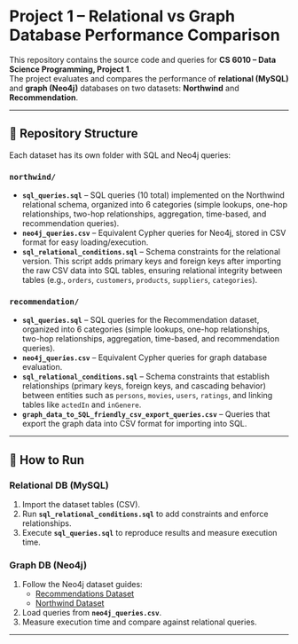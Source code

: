 # Project 1 – Relational vs Graph Database Performance Comparison

This repository contains the source code and queries for **CS 6010 – Data Science Programming, Project 1**.  
The project evaluates and compares the performance of **relational (MySQL)** and **graph (Neo4j)** databases on two datasets: **Northwind** and **Recommendation**.

---

## 📂 Repository Structure

Each dataset has its own folder with SQL and Neo4j queries:

### `northwind/`
- **`sql_queries.sql`** – SQL queries (10 total) implemented on the Northwind relational schema, organized into 6 categories (simple lookups, one-hop relationships, two-hop relationships, aggregation, time-based, and recommendation queries).  
- **`neo4j_queries.csv`** – Equivalent Cypher queries for Neo4j, stored in CSV format for easy loading/execution.  
- **`sql_relational_conditions.sql`** – Schema constraints for the relational version. This script adds primary keys and foreign keys after importing the raw CSV data into SQL tables, ensuring relational integrity between tables (e.g., `orders`, `customers`, `products`, `suppliers`, `categories`).  

### `recommendation/`
- **`sql_queries.sql`** – SQL queries for the Recommendation dataset, organized into 6 categories (simple lookups, one-hop relationships, two-hop relationships, aggregation, time-based, and recommendation queries).  
- **`neo4j_queries.csv`** – Equivalent Cypher queries for graph database evaluation.  
- **`sql_relational_conditions.sql`** – Schema constraints that establish relationships (primary keys, foreign keys, and cascading behavior) between entities such as `persons`, `movies`, `users`, `ratings`, and linking tables like `actedIn` and `inGenere`.  
- **`graph_data_to_SQL_friendly_csv_export_queries.csv`** – Queries that export the graph data into CSV format for importing into SQL.  

---

## 🚀 How to Run

### Relational DB (MySQL)
1. Import the dataset tables (CSV).  
2. Run **`sql_relational_conditions.sql`** to add constraints and enforce relationships.  
3. Execute **`sql_queries.sql`** to reproduce results and measure execution time.  

### Graph DB (Neo4j)
1. Follow the Neo4j dataset guides:  
   - [Recommendations Dataset](https://github.com/neo4j-graph-examples/recommendations/tree/main)  
   - [Northwind Dataset](https://github.com/neo4j-graph-examples/northwind)  
2. Load queries from **`neo4j_queries.csv`**.  
3. Measure execution time and compare against relational queries.  

---
